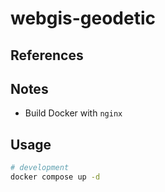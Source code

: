 # webgis-geodetic

## References

## Notes

+ Build Docker with `nginx`

## Usage

```bash
# development
docker compose up -d
```
